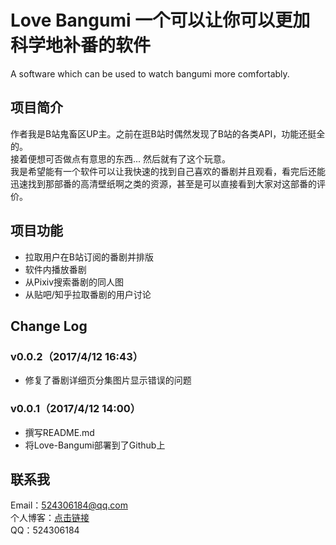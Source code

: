 # Love Bangumi 一个可以让你可以更加科学地补番的软件

A software which can be used to watch bangumi more comfortably.
<br />

## 项目简介
作者我是B站鬼畜区UP主。之前在逛B站时偶然发现了B站的各类API，功能还挺全的。<br />
接着便想可否做点有意思的东西... 然后就有了这个玩意。<br />
我是希望能有一个软件可以让我快速的找到自己喜欢的番剧并且观看，看完后还能迅速找到那部番的高清壁纸啊之类的资源，甚至是可以直接看到大家对这部番的评价。<br />

## 项目功能
* 拉取用户在B站订阅的番剧并排版
* 软件内播放番剧
* 从Pixiv搜索番剧的同人图
* 从贴吧/知乎拉取番剧的用户讨论

## Change Log
### v0.0.2（2017/4/12 16:43）
* 修复了番剧详细页分集图片显示错误的问题
### v0.0.1（2017/4/12 14:00）
* 撰写README.md
* 将Love-Bangumi部署到了Github上

## 联系我
Email：524306184@qq.com<br />
个人博客：[点击链接](https://wuhan5.cc/)<br />
QQ：524306184<br />
